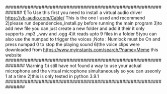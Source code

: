 ##############################################################
1)To Use this first you need to install a virtual audio driver
https://vb-audio.com/Cable/
This is the one I used and recommend
2)please run dependencies_install.py before running the main program
3)to add new file you can just create a new folder and add it their it only supports .mp3 ,.wav and .ogg
4)it reads upto 9 files in a folder
5)you can also use the numpad to trigger the voices ;Note : Numlock must be On and press numpad 0 to stop the playing sound
6)the voice clips were downloaded from https://www.myinstants.com/search/?name=Meme this website
###############################################################
Warning
1)i still have not found a way to use your actual microphone and the virtual microphone simultaneously so you can useonly 1 at a time
2)this is only tested in python 3.9.1
###############################################################